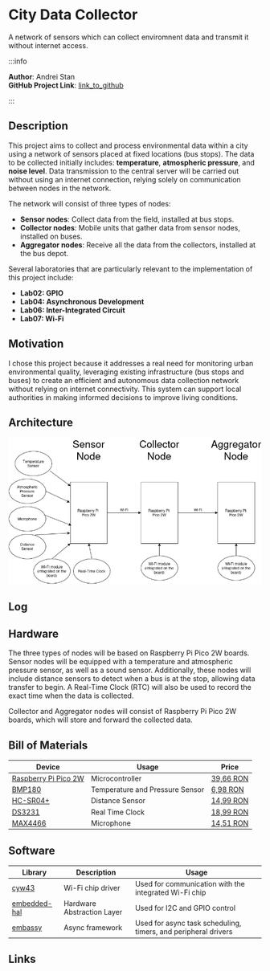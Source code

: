 # City Data Collector
A network of sensors which can collect enviromnent data and transmit it without internet access.

:::info 

**Author**: Andrei Stan \
**GitHub Project Link**: [link_to_github](https://github.com/UPB-PMRust-Students/proiect-Andreis0605/tree/main)

:::

## Description

This project aims to collect and process environmental data within a city using a network of sensors placed at fixed locations (bus stops). The data to be collected initially includes: **temperature**, **atmospheric pressure**, and **noise level**. Data transmission to the central server will be carried out without using an internet connection, relying solely on communication between nodes in the network.

The network will consist of three types of nodes:

- **Sensor nodes**: Collect data from the field, installed at bus stops.  
- **Collector nodes**: Mobile units that gather data from sensor nodes, installed on buses.  
- **Aggregator nodes**: Receive all the data from the collectors, installed at the bus depot.

Several laboratories that are particularly relevant to the implementation of this project include:
- **Lab02: GPIO**
- **Lab04: Asynchronous Development**
- **Lab06: Inter-Integrated Circuit**
- **Lab07: Wi-Fi**

## Motivation

I chose this project because it addresses a real need for monitoring urban environmental quality, leveraging existing infrastructure (bus stops and buses) to create an efficient and autonomous data collection network without relying on internet connectivity. This system can support local authorities in making informed decisions to improve living conditions.

## Architecture

![Schema Block](Diagrama_buna.webp)

## Log

## Hardware

The three types of nodes will be based on Raspberry Pi Pico 2W boards. Sensor nodes will be equipped with a temperature and atmospheric pressure sensor, as well as a sound sensor. Additionally, these nodes will include distance sensors to detect when a bus is at the stop, allowing data transfer to begin. A Real-Time Clock (RTC) will also be used to record the exact time when the data is collected.

Collector and Aggregator nodes will consist of Raspberry Pi Pico 2W boards, which will store and forward the collected data.

## Bill of Materials

| Device | Usage | Price |
|--------|--------|-------|
| [Raspberry Pi Pico 2W](https://datasheets.raspberrypi.com/picow/pico-2-w-datasheet.pdf) | Microcontroller | [39,66 RON](https://www.optimusdigital.ro/ro/placi-raspberry-pi/13327-raspberry-pi-pico-2-w.html?search_query=+pico+pi+2+W&results=33) |
| [BMP180](https://ro.mouser.com/datasheet/2/783/BST-BMP180-DS000-1509579.pdf) | Temperature and Pressure Sensor | [6,98 RON](https://www.optimusdigital.ro/ro/senzori-senzori-de-presiune/149-modul-senzor-de-temperatura-si-presiune-bmp180.html?search_query=BMP180&results=7) |
| [HC-SR04+](https://www.optimusdigital.ro/ro/index.php?controller=attachment&id_attachment=1) | Distance Sensor | [14,99 RON](https://www.optimusdigital.ro/ro/senzori-senzori-ultrasonici/2328-senzor-ultrasonic-de-distana-hc-sr04-compatibil-33-v-i-5-v.html?search_query=HC-SR04+&results=32) |
| [DS3231](https://www.analog.com/media/en/technical-documentation/data-sheets/ds3231.pdf) | Real Time Clock | [18,99 RON](https://www.optimusdigital.ro/ro/altele/1102-modul-cu-ceas-in-timp-real-ds3231.html?search_query=DS3231&results=6) |
| [MAX4466](https://www.analog.com/media/en/technical-documentation/data-sheets/MAX4465-MAX4469.pdf) | Microphone | [14,51 RON](https://www.emag.ro/microfon-cu-amplificare-cu-max4466-ajustabil-ai1082/pd/DFLMTFMBM/) |

## Software

| Library | Description | Usage |
|---------|-------------|-------|
| [cyw43](https://github.com/embassy-rs/embassy/tree/main/cyw43) | Wi-Fi chip driver | Used for communication with the integrated Wi-Fi chip |
| [embedded-hal](https://github.com/golemparts/rppal) | Hardware Abstraction Layer | Used for I2C and GPIO control |
| [embassy](https://github.com/embassy-rs/embassy) | Async framework  | Used for async task scheduling, timers, and peripheral drivers |


## Links

